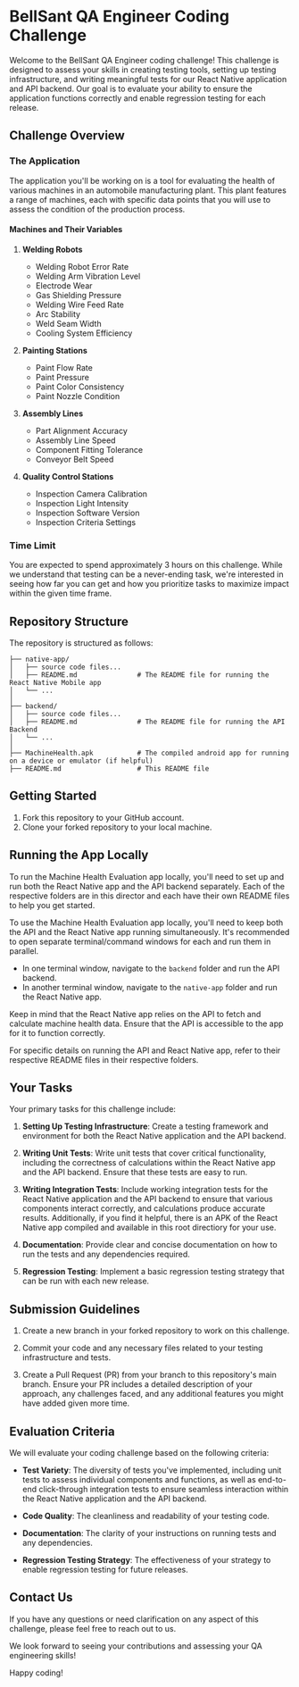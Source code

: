 # BellSant QA Engineer Coding Challenge

Welcome to the BellSant QA Engineer coding challenge! This challenge is designed to assess your skills in creating testing tools, setting up testing infrastructure, and writing meaningful tests for our React Native application and API backend. Our goal is to evaluate your ability to ensure the application functions correctly and enable regression testing for each release.

## Challenge Overview

### The Application

The application you'll be working on is a tool for evaluating the health of various machines in an automobile manufacturing plant. This plant features a range of machines, each with specific data points that you will use to assess the condition of the production process.

#### Machines and Their Variables

1. **Welding Robots**

   - Welding Robot Error Rate
   - Welding Arm Vibration Level
   - Electrode Wear
   - Gas Shielding Pressure
   - Welding Wire Feed Rate
   - Arc Stability
   - Weld Seam Width
   - Cooling System Efficiency

2. **Painting Stations**

   - Paint Flow Rate
   - Paint Pressure
   - Paint Color Consistency
   - Paint Nozzle Condition

3. **Assembly Lines**

   - Part Alignment Accuracy
   - Assembly Line Speed
   - Component Fitting Tolerance
   - Conveyor Belt Speed

4. **Quality Control Stations**
   - Inspection Camera Calibration
   - Inspection Light Intensity
   - Inspection Software Version
   - Inspection Criteria Settings

### Time Limit

You are expected to spend approximately 3 hours on this challenge. While we understand that testing can be a never-ending task, we're interested in seeing how far you can get and how you prioritize tasks to maximize impact within the given time frame.

## Repository Structure

The repository is structured as follows:

```
├── native-app/
│   ├── source code files...
│   ├── README.md               # The README file for running the React Native Mobile app
│   └── ...
│
├── backend/
│   ├── source code files...
│   ├── README.md               # The README file for running the API Backend
│   └── ...
│
├── MachineHealth.apk           # The compiled android app for running on a device or emulator (if helpful)
├── README.md                   # This README file
```

## Getting Started

1. Fork this repository to your GitHub account.
2. Clone your forked repository to your local machine.

## Running the App Locally

To run the Machine Health Evaluation app locally, you'll need to set up and run both the React Native app and the API backend separately. Each of the respective folders are in this director and each have their own README files to help you get started.

To use the Machine Health Evaluation app locally, you'll need to keep both the API and the React Native app running simultaneously. It's recommended to open separate terminal/command windows for each and run them in parallel.

- In one terminal window, navigate to the `backend` folder and run the API backend.
- In another terminal window, navigate to the `native-app` folder and run the React Native app.

Keep in mind that the React Native app relies on the API to fetch and calculate machine health data. Ensure that the API is accessible to the app for it to function correctly.

For specific details on running the API and React Native app, refer to their respective README files in their respective folders.

## Your Tasks

Your primary tasks for this challenge include:

1. **Setting Up Testing Infrastructure**: Create a testing framework and environment for both the React Native application and the API backend.

2. **Writing Unit Tests**: Write unit tests that cover critical functionality, including the correctness of calculations within the React Native app and the API backend. Ensure that these tests are easy to run.

3. **Writing Integration Tests**: Include working integration tests for the React Native application and the API backend to ensure that various components interact correctly, and calculations produce accurate results. Additionally, if you find it helpful, there is an APK of the React Native app compiled and available in this root directiory for your use.

4. **Documentation**: Provide clear and concise documentation on how to run the tests and any dependencies required.

5. **Regression Testing**: Implement a basic regression testing strategy that can be run with each new release.

## Submission Guidelines

1. Create a new branch in your forked repository to work on this challenge.

2. Commit your code and any necessary files related to your testing infrastructure and tests.

3. Create a Pull Request (PR) from your branch to this repository's main branch. Ensure your PR includes a detailed description of your approach, any challenges faced, and any additional features you might have added given more time.

## Evaluation Criteria

We will evaluate your coding challenge based on the following criteria:

- **Test Variety**: The diversity of tests you've implemented, including unit tests to assess individual components and functions, as well as end-to-end click-through integration tests to ensure seamless interaction within the React Native application and the API backend.

- **Code Quality**: The cleanliness and readability of your testing code.

- **Documentation**: The clarity of your instructions on running tests and any dependencies.

- **Regression Testing Strategy**: The effectiveness of your strategy to enable regression testing for future releases.

## Contact Us

If you have any questions or need clarification on any aspect of this challenge, please feel free to reach out to us.

We look forward to seeing your contributions and assessing your QA engineering skills!

Happy coding!
